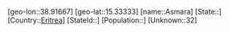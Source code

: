 ﻿---
location: [15.33333,38.91667]
type: City
tags:
- geo/City


SpocWebEntityId: 35927
isDeleted: false
confidential: public

---
[geo-lon::38.91667]
[geo-lat::15.33333]
[name::Asmara]
[State::]
[Country::[Eritrea](geo/Continent/Africa/Eritrea.md)]
[StateId::]
[Population::]
[Unknown::32]

